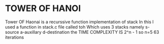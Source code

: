 # TOWER OF HANOI

Tower OF Haonai is a recurssive function implementation of stack
In this I used a function in stack.c file called toh
Which uses 3 stacks namely s-source a-auxillary  d-destination
the TIME COMPLEXITY IS 2^n - 1
so n=5
63 iterations
